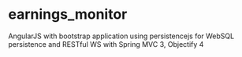 earnings_monitor
================

AngularJS with bootstrap application using persistencejs for WebSQL persistence and RESTful WS with Spring MVC 3, Objectify 4  
